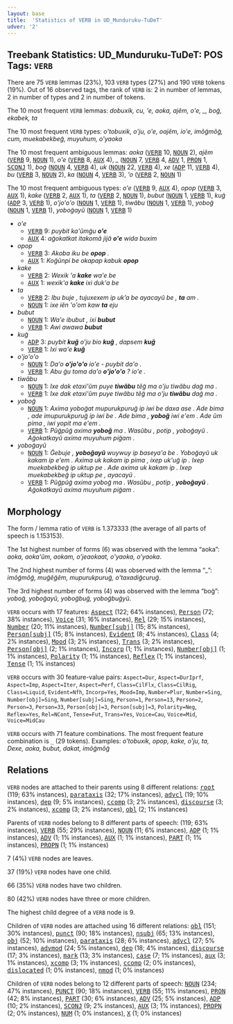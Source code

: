 ```yaml
---
layout: base
title:  'Statistics of VERB in UD_Munduruku-TuDeT'
udver: '2'
---
```


## Treebank Statistics: UD_Munduruku-TuDeT: POS Tags: `VERB`

There are 75 `VERB` lemmas (23%), 103 `VERB` types (27%) and 190 `VERB` tokens (19%).
Out of 16 observed tags, the rank of `VERB` is: 2 in number of lemmas, 2 in number of types and 2 in number of tokens.

The 10 most frequent `VERB` lemmas: <em>dobuxik, cu, 'e, aoka, ajẽm, o'e, _, bog̃, ekabek, ta</em>

The 10 most frequent `VERB` types:  <em>o'tobuxik, o'ju, o'e, oajẽm, io'e, imõg̃mõg̃, cum, muekabekbeg̃, muyuhum, o'yaoka</em>

The 10 most frequent ambiguous lemmas: <em>aoka</em> (<tt><a href="myu_tudet-pos-VERB.html">VERB</a></tt> 10, <tt><a href="myu_tudet-pos-NOUN.html">NOUN</a></tt> 2), <em>ajẽm</em> (<tt><a href="myu_tudet-pos-VERB.html">VERB</a></tt> 9, <tt><a href="myu_tudet-pos-NOUN.html">NOUN</a></tt> 1), <em>o'e</em> (<tt><a href="myu_tudet-pos-VERB.html">VERB</a></tt> 8, <tt><a href="myu_tudet-pos-AUX.html">AUX</a></tt> 4), <em>_</em> (<tt><a href="myu_tudet-pos-NOUN.html">NOUN</a></tt> 7, <tt><a href="myu_tudet-pos-VERB.html">VERB</a></tt> 4, <tt><a href="myu_tudet-pos-ADV.html">ADV</a></tt> 1, <tt><a href="myu_tudet-pos-PRON.html">PRON</a></tt> 1, <tt><a href="myu_tudet-pos-SCONJ.html">SCONJ</a></tt> 1), <em>bog̃</em> (<tt><a href="myu_tudet-pos-NOUN.html">NOUN</a></tt> 4, <tt><a href="myu_tudet-pos-VERB.html">VERB</a></tt> 4), <em>uk</em> (<tt><a href="myu_tudet-pos-NOUN.html">NOUN</a></tt> 22, <tt><a href="myu_tudet-pos-VERB.html">VERB</a></tt> 4), <em>xe</em> (<tt><a href="myu_tudet-pos-ADP.html">ADP</a></tt> 11, <tt><a href="myu_tudet-pos-VERB.html">VERB</a></tt> 4), <em>bu</em> (<tt><a href="myu_tudet-pos-VERB.html">VERB</a></tt> 3, <tt><a href="myu_tudet-pos-NOUN.html">NOUN</a></tt> 2), <em>ka</em> (<tt><a href="myu_tudet-pos-NOUN.html">NOUN</a></tt> 4, <tt><a href="myu_tudet-pos-VERB.html">VERB</a></tt> 3), <em>'o</em> (<tt><a href="myu_tudet-pos-VERB.html">VERB</a></tt> 2, <tt><a href="myu_tudet-pos-NOUN.html">NOUN</a></tt> 1)

The 10 most frequent ambiguous types:  <em>o'e</em> (<tt><a href="myu_tudet-pos-VERB.html">VERB</a></tt> 9, <tt><a href="myu_tudet-pos-AUX.html">AUX</a></tt> 4), <em>opop</em> (<tt><a href="myu_tudet-pos-VERB.html">VERB</a></tt> 3, <tt><a href="myu_tudet-pos-AUX.html">AUX</a></tt> 1), <em>kake</em> (<tt><a href="myu_tudet-pos-VERB.html">VERB</a></tt> 2, <tt><a href="myu_tudet-pos-AUX.html">AUX</a></tt> 1), <em>ta</em> (<tt><a href="myu_tudet-pos-VERB.html">VERB</a></tt> 2, <tt><a href="myu_tudet-pos-NOUN.html">NOUN</a></tt> 1), <em>bubut</em> (<tt><a href="myu_tudet-pos-NOUN.html">NOUN</a></tt> 1, <tt><a href="myu_tudet-pos-VERB.html">VERB</a></tt> 1), <em>kug̃</em> (<tt><a href="myu_tudet-pos-ADP.html">ADP</a></tt> 3, <tt><a href="myu_tudet-pos-VERB.html">VERB</a></tt> 1), <em>o'jo'o'o</em> (<tt><a href="myu_tudet-pos-NOUN.html">NOUN</a></tt> 1, <tt><a href="myu_tudet-pos-VERB.html">VERB</a></tt> 1), <em>tiwãbu</em> (<tt><a href="myu_tudet-pos-NOUN.html">NOUN</a></tt> 1, <tt><a href="myu_tudet-pos-VERB.html">VERB</a></tt> 1), <em>yobog̃</em> (<tt><a href="myu_tudet-pos-NOUN.html">NOUN</a></tt> 1, <tt><a href="myu_tudet-pos-VERB.html">VERB</a></tt> 1), <em>yobog̃ayũ</em> (<tt><a href="myu_tudet-pos-NOUN.html">NOUN</a></tt> 1, <tt><a href="myu_tudet-pos-VERB.html">VERB</a></tt> 1)


* <em>o'e</em>
  * <tt><a href="myu_tudet-pos-VERB.html">VERB</a></tt> 9: <em>puybit ka'ũmg̃u <b>o'e</b></em>
  * <tt><a href="myu_tudet-pos-AUX.html">AUX</a></tt> 4: <em>ag̃okatkat itakomã jijã <b>o'e</b> wida buxim</em>
* <em>opop</em>
  * <tt><a href="myu_tudet-pos-VERB.html">VERB</a></tt> 3: <em>Akoba iku be <b>opop</b> .</em>
  * <tt><a href="myu_tudet-pos-AUX.html">AUX</a></tt> 1: <em>Kog̃ũnpi be okapap kabuk <b>opop</b></em>
* <em>kake</em>
  * <tt><a href="myu_tudet-pos-VERB.html">VERB</a></tt> 2: <em>Wexik 'a <b>kake</b> wa'e be</em>
  * <tt><a href="myu_tudet-pos-AUX.html">AUX</a></tt> 1: <em>wexik'a <b>kake</b> ixi duk'a be</em>
* <em>ta</em>
  * <tt><a href="myu_tudet-pos-VERB.html">VERB</a></tt> 2: <em>Ibu buje , tujuxexem ip uk’a be ayacayũ be , <b>ta</b> am .</em>
  * <tt><a href="myu_tudet-pos-NOUN.html">NOUN</a></tt> 1: <em>ixe iẽn 'o'om kaw <b>ta</b> eju</em>
* <em>bubut</em>
  * <tt><a href="myu_tudet-pos-NOUN.html">NOUN</a></tt> 1: <em>Wa'e ibubut , ixi <b>bubut</b></em>
  * <tt><a href="myu_tudet-pos-VERB.html">VERB</a></tt> 1: <em>Awi awawa <b>bubut</b></em>
* <em>kug̃</em>
  * <tt><a href="myu_tudet-pos-ADP.html">ADP</a></tt> 3: <em>puybit <b>kug̃</b> o'ju bio <b>kug̃</b> , dapsem <b>kug̃</b></em>
  * <tt><a href="myu_tudet-pos-VERB.html">VERB</a></tt> 1: <em>Ixi wa'e <b>kug̃</b></em>
* <em>o'jo'o'o</em>
  * <tt><a href="myu_tudet-pos-NOUN.html">NOUN</a></tt> 1: <em>Da'o <b>o'jo'o'o</b> io'e - puybit da'o .</em>
  * <tt><a href="myu_tudet-pos-VERB.html">VERB</a></tt> 1: <em>Abu g̃u toma da'o <b>o'jo'o'o</b> ? io'e .</em>
* <em>tiwãbu</em>
  * <tt><a href="myu_tudet-pos-NOUN.html">NOUN</a></tt> 1: <em>Ixe dak etaxi'ũm puye <b>tiwãbu</b> tẽg̃ ma o'ju tiwãbu dag̃ ma .</em>
  * <tt><a href="myu_tudet-pos-VERB.html">VERB</a></tt> 1: <em>Ixe dak etaxi'ũm puye tiwãbu tẽg̃ ma o'ju <b>tiwãbu</b> dag̃ ma .</em>
* <em>yobog̃</em>
  * <tt><a href="myu_tudet-pos-NOUN.html">NOUN</a></tt> 1: <em>Axima yobog̃at mupurukpurug̃ ip iwi be daxa ase . Ade bima , ade imupurukpurug̃ ip iwi be . Ade bima , <b>yobog̃</b> iwi e'em . Ade ũm pima , iwi yopit ma e'em .</em>
  * <tt><a href="myu_tudet-pos-VERB.html">VERB</a></tt> 1: <em>Pũg̃pũg̃ axima <b>yobog̃</b> ma . Wasũbu , potip , yobog̃ayũ . Ag̃okatkayũ axima muyuhum pig̃am .</em>
* <em>yobog̃ayũ</em>
  * <tt><a href="myu_tudet-pos-NOUN.html">NOUN</a></tt> 1: <em>G̃ebuje , <b>yobog̃ayũ</b> wuywuy ip baseya'a be . Yobog̃ayũ uk kakam ip e'em . Axima uk kakam ip pima , ixep uk'ug̃ ip . Ixep muekabekbeg̃ ip uktup pe . Ade axima uk kakam ip . Ixep muekabekbeg̃ ip uktup pe , ayacayũ .</em>
  * <tt><a href="myu_tudet-pos-VERB.html">VERB</a></tt> 1: <em>Pũg̃pũg̃ axima yobog̃ ma . Wasũbu , potip , <b>yobog̃ayũ</b> . Ag̃okatkayũ axima muyuhum pig̃am .</em>

## Morphology

The form / lemma ratio of `VERB` is 1.373333 (the average of all parts of speech is 1.153153).

The 1st highest number of forms (6) was observed with the lemma “aoka”: <em>aoka, aoka'ũm, aokam, o'jeaokaat, o'yaoka, o’yaoka</em>.

The 2nd highest number of forms (4) was observed with the lemma “_”: <em>imõg̃mõg̃, mug̃ẽg̃ẽm, mupurukpurug̃, o'taxadig̃curug̃</em>.

The 3rd highest number of forms (4) was observed with the lemma “bog̃”: <em>yobog̃, yobog̃ayũ, yobog̃bug̃, yobog̃bug̃yũ</em>.

`VERB` occurs with 17 features: <tt><a href="myu_tudet-feat-Aspect.html">Aspect</a></tt> (122; 64% instances), <tt><a href="myu_tudet-feat-Person.html">Person</a></tt> (72; 38% instances), <tt><a href="myu_tudet-feat-Voice.html">Voice</a></tt> (31; 16% instances), <tt><a href="myu_tudet-feat-Rel.html">Rel</a></tt> (29; 15% instances), <tt><a href="myu_tudet-feat-Number.html">Number</a></tt> (20; 11% instances), <tt><a href="myu_tudet-feat-Number-subj.html">Number[subj]</a></tt> (15; 8% instances), <tt><a href="myu_tudet-feat-Person-subj.html">Person[subj]</a></tt> (15; 8% instances), <tt><a href="myu_tudet-feat-Evident.html">Evident</a></tt> (8; 4% instances), <tt><a href="myu_tudet-feat-Class.html">Class</a></tt> (4; 2% instances), <tt><a href="myu_tudet-feat-Mood.html">Mood</a></tt> (3; 2% instances), <tt><a href="myu_tudet-feat-Trans.html">Trans</a></tt> (3; 2% instances), <tt><a href="myu_tudet-feat-Person-obj.html">Person[obj]</a></tt> (2; 1% instances), <tt><a href="myu_tudet-feat-Incorp.html">Incorp</a></tt> (1; 1% instances), <tt><a href="myu_tudet-feat-Number-obj.html">Number[obj]</a></tt> (1; 1% instances), <tt><a href="myu_tudet-feat-Polarity.html">Polarity</a></tt> (1; 1% instances), <tt><a href="myu_tudet-feat-Reflex.html">Reflex</a></tt> (1; 1% instances), <tt><a href="myu_tudet-feat-Tense.html">Tense</a></tt> (1; 1% instances)

`VERB` occurs with 30 feature-value pairs: `Aspect=Dur`, `Aspect=DurIprf`, `Aspect=Imp`, `Aspect=Iter`, `Aspect=Perf`, `Class=CilFlx`, `Class=CilRig`, `Class=Liquid`, `Evident=Nfh`, `Incorp=Yes`, `Mood=Imp`, `Number=Plur`, `Number=Sing`, `Number[obj]=Sing`, `Number[subj]=Sing`, `Person=1`, `Person=13`, `Person=2`, `Person=3`, `Person=33`, `Person[obj]=3`, `Person[subj]=3`, `Polarity=Neg`, `Reflex=Yes`, `Rel=NCont`, `Tense=Fut`, `Trans=Yes`, `Voice=Cau`, `Voice=Mid`, `Voice=MidCau`

`VERB` occurs with 71 feature combinations.
The most frequent feature combination is `_` (29 tokens).
Examples: <em>o'tobuxik, opop, kake, o'ju, ta, Dexe, aoka, bubut, dakat, imõg̃mõg̃</em>


## Relations

`VERB` nodes are attached to their parents using 8 different relations: <tt><a href="myu_tudet-dep-root.html">root</a></tt> (119; 63% instances), <tt><a href="myu_tudet-dep-parataxis.html">parataxis</a></tt> (32; 17% instances), <tt><a href="myu_tudet-dep-advcl.html">advcl</a></tt> (19; 10% instances), <tt><a href="myu_tudet-dep-dep.html">dep</a></tt> (9; 5% instances), <tt><a href="myu_tudet-dep-ccomp.html">ccomp</a></tt> (3; 2% instances), <tt><a href="myu_tudet-dep-discourse.html">discourse</a></tt> (3; 2% instances), <tt><a href="myu_tudet-dep-xcomp.html">xcomp</a></tt> (3; 2% instances), <tt><a href="myu_tudet-dep-obl.html">obl</a></tt> (2; 1% instances)

Parents of `VERB` nodes belong to 8 different parts of speech:  (119; 63% instances), <tt><a href="myu_tudet-pos-VERB.html">VERB</a></tt> (55; 29% instances), <tt><a href="myu_tudet-pos-NOUN.html">NOUN</a></tt> (11; 6% instances), <tt><a href="myu_tudet-pos-ADP.html">ADP</a></tt> (1; 1% instances), <tt><a href="myu_tudet-pos-ADV.html">ADV</a></tt> (1; 1% instances), <tt><a href="myu_tudet-pos-AUX.html">AUX</a></tt> (1; 1% instances), <tt><a href="myu_tudet-pos-PART.html">PART</a></tt> (1; 1% instances), <tt><a href="myu_tudet-pos-PROPN.html">PROPN</a></tt> (1; 1% instances)

7 (4%) `VERB` nodes are leaves.

37 (19%) `VERB` nodes have one child.

66 (35%) `VERB` nodes have two children.

80 (42%) `VERB` nodes have three or more children.

The highest child degree of a `VERB` node is 9.

Children of `VERB` nodes are attached using 16 different relations: <tt><a href="myu_tudet-dep-obl.html">obl</a></tt> (151; 30% instances), <tt><a href="myu_tudet-dep-punct.html">punct</a></tt> (90; 18% instances), <tt><a href="myu_tudet-dep-nsubj.html">nsubj</a></tt> (65; 13% instances), <tt><a href="myu_tudet-dep-obj.html">obj</a></tt> (52; 10% instances), <tt><a href="myu_tudet-dep-parataxis.html">parataxis</a></tt> (28; 6% instances), <tt><a href="myu_tudet-dep-advcl.html">advcl</a></tt> (27; 5% instances), <tt><a href="myu_tudet-dep-advmod.html">advmod</a></tt> (24; 5% instances), <tt><a href="myu_tudet-dep-dep.html">dep</a></tt> (18; 4% instances), <tt><a href="myu_tudet-dep-discourse.html">discourse</a></tt> (17; 3% instances), <tt><a href="myu_tudet-dep-mark.html">mark</a></tt> (13; 3% instances), <tt><a href="myu_tudet-dep-case.html">case</a></tt> (7; 1% instances), <tt><a href="myu_tudet-dep-aux.html">aux</a></tt> (3; 1% instances), <tt><a href="myu_tudet-dep-xcomp.html">xcomp</a></tt> (3; 1% instances), <tt><a href="myu_tudet-dep-ccomp.html">ccomp</a></tt> (2; 0% instances), <tt><a href="myu_tudet-dep-dislocated.html">dislocated</a></tt> (1; 0% instances), <tt><a href="myu_tudet-dep-nmod.html">nmod</a></tt> (1; 0% instances)

Children of `VERB` nodes belong to 12 different parts of speech: <tt><a href="myu_tudet-pos-NOUN.html">NOUN</a></tt> (234; 47% instances), <tt><a href="myu_tudet-pos-PUNCT.html">PUNCT</a></tt> (90; 18% instances), <tt><a href="myu_tudet-pos-VERB.html">VERB</a></tt> (55; 11% instances), <tt><a href="myu_tudet-pos-PRON.html">PRON</a></tt> (42; 8% instances), <tt><a href="myu_tudet-pos-PART.html">PART</a></tt> (30; 6% instances), <tt><a href="myu_tudet-pos-ADV.html">ADV</a></tt> (25; 5% instances), <tt><a href="myu_tudet-pos-ADP.html">ADP</a></tt> (10; 2% instances), <tt><a href="myu_tudet-pos-SCONJ.html">SCONJ</a></tt> (9; 2% instances), <tt><a href="myu_tudet-pos-AUX.html">AUX</a></tt> (3; 1% instances), <tt><a href="myu_tudet-pos-PROPN.html">PROPN</a></tt> (2; 0% instances), <tt><a href="myu_tudet-pos-NUM.html">NUM</a></tt> (1; 0% instances), <tt><a href="myu_tudet-pos-X.html">X</a></tt> (1; 0% instances)

